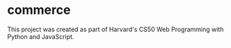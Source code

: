 # commerce
This project was created as part of Harvard's CS50 Web Programming with Python and JavaScript.
